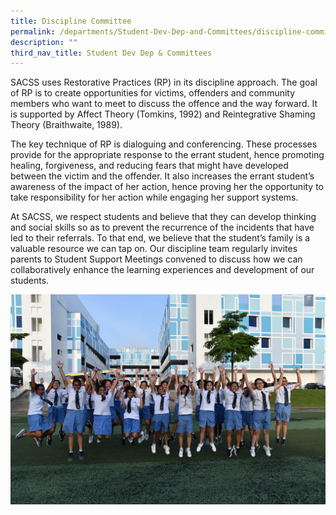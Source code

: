 ```yaml
---
title: Discipline Committee
permalink: /departments/Student-Dev-Dep-and-Committees/discipline-committee/
description: ""
third_nav_title: Student Dev Dep & Committees
---
```


SACSS uses Restorative Practices (RP) in its discipline approach. The goal of RP is to create opportunities for victims, offenders and community members who want to meet to discuss the offence and the way forward. It is supported by Affect Theory (Tomkins, 1992) and Reintegrative Shaming Theory (Braithwaite, 1989).

The key technique of RP is dialoguing and conferencing. These processes provide for the appropriate response to the errant student, hence promoting healing, forgiveness, and reducing fears that might have developed between the victim and the offender. It also increases the errant student’s awareness of the impact of her action, hence proving her the opportunity to take responsibility for her action while engaging her support systems.

At SACSS, we respect students and believe that they can develop thinking and social skills so as to prevent the recurrence of the incidents that have led to their referrals. To that end, we believe that the student’s family is a valuable resource we can tap on. Our discipline team regularly invites parents to Student Support Meetings convened to discuss how we can collaboratively enhance the learning experiences and development of our students.

![](/images/Departments/Student%20Dev%20Dep%20&%20Committees/banner-Image-1-3.jpg)
